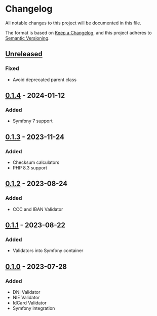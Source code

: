 # Changelog

All notable changes to this project will be documented in this file.

The format is based on [Keep a Changelog](https://keepachangelog.com/en/1.0.0/),
and this project adheres to [Semantic Versioning](https://semver.org/spec/v2.0.0.html).

## [Unreleased]

### Fixed

- Avoid deprecated parent class

## [0.1.4] - 2024-01-12

### Added

- Symfony 7 support

## [0.1.3] - 2023-11-24

### Added

- Checksum calculators
- PHP 8.3 support

## [0.1.2] - 2023-08-24

### Added

- CCC and IBAN Validator

## [0.1.1] - 2023-08-22

### Added

- Validators into Symfony container

## [0.1.0] - 2023-07-28

### Added

- DNI Validator
- NIE Validator
- IdCard Validator
- Symfony integration


[unreleased]: https://github.com/ajgarlag/AjglValidatorEs/compare/0.1.4...HEAD
[0.1.4]: https://github.com/ajgarlag/AjglValidatorEs/releases/tag/0.1.4
[0.1.3]: https://github.com/ajgarlag/AjglValidatorEs/releases/tag/0.1.3
[0.1.2]: https://github.com/ajgarlag/AjglValidatorEs/releases/tag/0.1.2
[0.1.1]: https://github.com/ajgarlag/AjglValidatorEs/releases/tag/0.1.1
[0.1.0]: https://github.com/ajgarlag/AjglValidatorEs/releases/tag/0.1.0
